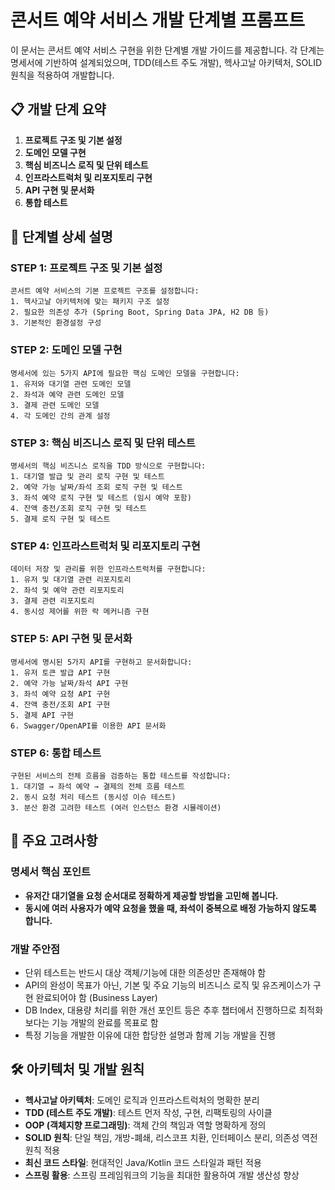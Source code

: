 # 콘서트 예약 서비스 개발 단계별 프롬프트

이 문서는 콘서트 예약 서비스 구현을 위한 단계별 개발 가이드를 제공합니다. 각 단계는 명세서에 기반하여 설계되었으며, TDD(테스트 주도 개발), 헥사고날 아키텍처, SOLID 원칙을 적용하여 개발합니다.

## 📋 개발 단계 요약

1. **프로젝트 구조 및 기본 설정**
2. **도메인 모델 구현**
3. **핵심 비즈니스 로직 및 단위 테스트**
4. **인프라스트럭처 및 리포지토리 구현**
5. **API 구현 및 문서화**
6. **통합 테스트**

## 🚀 단계별 상세 설명

### STEP 1: 프로젝트 구조 및 기본 설정
```
콘서트 예약 서비스의 기본 프로젝트 구조를 설정합니다:
1. 헥사고날 아키텍처에 맞는 패키지 구조 설정
2. 필요한 의존성 추가 (Spring Boot, Spring Data JPA, H2 DB 등)
3. 기본적인 환경설정 구성
```

### STEP 2: 도메인 모델 구현
```
명세서에 있는 5가지 API에 필요한 핵심 도메인 모델을 구현합니다:
1. 유저와 대기열 관련 도메인 모델
2. 좌석과 예약 관련 도메인 모델
3. 결제 관련 도메인 모델
4. 각 도메인 간의 관계 설정
```

### STEP 3: 핵심 비즈니스 로직 및 단위 테스트
```
명세서의 핵심 비즈니스 로직을 TDD 방식으로 구현합니다:
1. 대기열 발급 및 관리 로직 구현 및 테스트
2. 예약 가능 날짜/좌석 조회 로직 구현 및 테스트
3. 좌석 예약 로직 구현 및 테스트 (임시 예약 포함)
4. 잔액 충전/조회 로직 구현 및 테스트
5. 결제 로직 구현 및 테스트
```

### STEP 4: 인프라스트럭처 및 리포지토리 구현
```
데이터 저장 및 관리를 위한 인프라스트럭처를 구현합니다:
1. 유저 및 대기열 관련 리포지토리
2. 좌석 및 예약 관련 리포지토리
3. 결제 관련 리포지토리
4. 동시성 제어를 위한 락 메커니즘 구현
```

### STEP 5: API 구현 및 문서화
```
명세서에 명시된 5가지 API를 구현하고 문서화합니다:
1. 유저 토큰 발급 API 구현
2. 예약 가능 날짜/좌석 API 구현
3. 좌석 예약 요청 API 구현
4. 잔액 충전/조회 API 구현
5. 결제 API 구현
6. Swagger/OpenAPI를 이용한 API 문서화
```

### STEP 6: 통합 테스트
```
구현된 서비스의 전체 흐름을 검증하는 통합 테스트를 작성합니다:
1. 대기열 → 좌석 예약 → 결제의 전체 흐름 테스트
2. 동시 요청 처리 테스트 (동시성 이슈 테스트)
3. 분산 환경 고려한 테스트 (여러 인스턴스 환경 시뮬레이션)
```

## 📌 주요 고려사항

### 명세서 핵심 포인트
- **유저간 대기열을 요청 순서대로 정확하게 제공할 방법을 고민해 봅니다.**
- **동시에 여러 사용자가 예약 요청을 했을 때, 좌석이 중복으로 배정 가능하지 않도록 합니다.**

### 개발 주안점
- 단위 테스트는 반드시 대상 객체/기능에 대한 의존성만 존재해야 함
- API의 완성이 목표가 아닌, 기본 및 주요 기능의 비즈니스 로직 및 유즈케이스가 구현 완료되어야 함 (Business Layer)
- DB Index, 대용량 처리를 위한 개선 포인트 등은 추후 챕터에서 진행하므로 최적화보다는 기능 개발의 완료를 목표로 함
- 특정 기능을 개발한 이유에 대한 합당한 설명과 함께 기능 개발을 진행

## 🛠 아키텍처 및 개발 원칙

- **헥사고날 아키텍처**: 도메인 로직과 인프라스트럭처의 명확한 분리
- **TDD (테스트 주도 개발)**: 테스트 먼저 작성, 구현, 리팩토링의 사이클
- **OOP (객체지향 프로그래밍)**: 객체 간의 책임과 역할 명확하게 정의
- **SOLID 원칙**: 단일 책임, 개방-폐쇄, 리스코프 치환, 인터페이스 분리, 의존성 역전 원칙 적용
- **최신 코드 스타일**: 현대적인 Java/Kotlin 코드 스타일과 패턴 적용
- **스프링 활용**: 스프링 프레임워크의 기능을 최대한 활용하여 개발 생산성 향상
